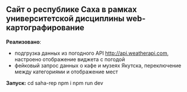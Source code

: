 ## Сайт о республике Саха в рамках университетской дисциплины web-картографирование

**Реализовано**:
- подгрузка данных из погодного API http://api.weatherapi.com, настроено отображение виджета с погодой
- фейковый запрос данных о кафе и музеях Якутска, переключение между категориями и отображение мест

  

**Запуск:**
cd saha-rep
npm i
npm run dev